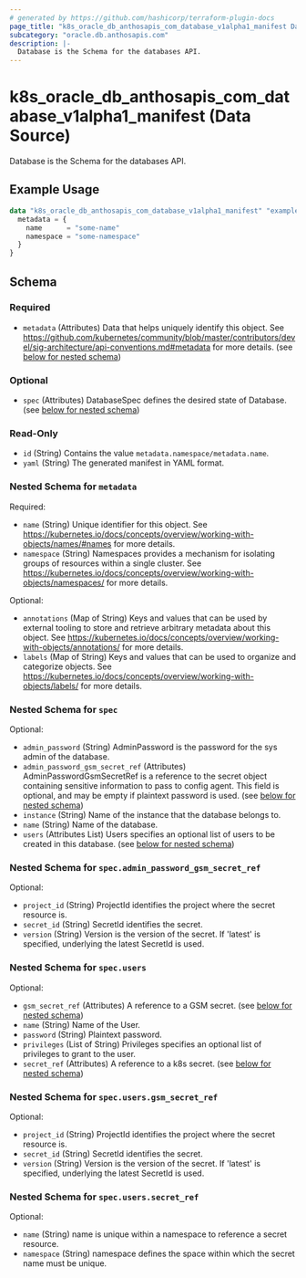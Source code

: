```yaml
---
# generated by https://github.com/hashicorp/terraform-plugin-docs
page_title: "k8s_oracle_db_anthosapis_com_database_v1alpha1_manifest Data Source - terraform-provider-k8s"
subcategory: "oracle.db.anthosapis.com"
description: |-
  Database is the Schema for the databases API.
---
```


# k8s_oracle_db_anthosapis_com_database_v1alpha1_manifest (Data Source)

Database is the Schema for the databases API.

## Example Usage

```terraform
data "k8s_oracle_db_anthosapis_com_database_v1alpha1_manifest" "example" {
  metadata = {
    name      = "some-name"
    namespace = "some-namespace"
  }
}
```

<!-- schema generated by tfplugindocs -->
## Schema

### Required

- `metadata` (Attributes) Data that helps uniquely identify this object. See https://github.com/kubernetes/community/blob/master/contributors/devel/sig-architecture/api-conventions.md#metadata for more details. (see [below for nested schema](#nestedatt--metadata))

### Optional

- `spec` (Attributes) DatabaseSpec defines the desired state of Database. (see [below for nested schema](#nestedatt--spec))

### Read-Only

- `id` (String) Contains the value `metadata.namespace/metadata.name`.
- `yaml` (String) The generated manifest in YAML format.

<a id="nestedatt--metadata"></a>
### Nested Schema for `metadata`

Required:

- `name` (String) Unique identifier for this object. See https://kubernetes.io/docs/concepts/overview/working-with-objects/names/#names for more details.
- `namespace` (String) Namespaces provides a mechanism for isolating groups of resources within a single cluster. See https://kubernetes.io/docs/concepts/overview/working-with-objects/namespaces/ for more details.

Optional:

- `annotations` (Map of String) Keys and values that can be used by external tooling to store and retrieve arbitrary metadata about this object. See https://kubernetes.io/docs/concepts/overview/working-with-objects/annotations/ for more details.
- `labels` (Map of String) Keys and values that can be used to organize and categorize objects. See https://kubernetes.io/docs/concepts/overview/working-with-objects/labels/ for more details.


<a id="nestedatt--spec"></a>
### Nested Schema for `spec`

Optional:

- `admin_password` (String) AdminPassword is the password for the sys admin of the database.
- `admin_password_gsm_secret_ref` (Attributes) AdminPasswordGsmSecretRef is a reference to the secret object containing sensitive information to pass to config agent. This field is optional, and may be empty if plaintext password is used. (see [below for nested schema](#nestedatt--spec--admin_password_gsm_secret_ref))
- `instance` (String) Name of the instance that the database belongs to.
- `name` (String) Name of the database.
- `users` (Attributes List) Users specifies an optional list of users to be created in this database. (see [below for nested schema](#nestedatt--spec--users))

<a id="nestedatt--spec--admin_password_gsm_secret_ref"></a>
### Nested Schema for `spec.admin_password_gsm_secret_ref`

Optional:

- `project_id` (String) ProjectId identifies the project where the secret resource is.
- `secret_id` (String) SecretId identifies the secret.
- `version` (String) Version is the version of the secret. If 'latest' is specified, underlying the latest SecretId is used.


<a id="nestedatt--spec--users"></a>
### Nested Schema for `spec.users`

Optional:

- `gsm_secret_ref` (Attributes) A reference to a GSM secret. (see [below for nested schema](#nestedatt--spec--users--gsm_secret_ref))
- `name` (String) Name of the User.
- `password` (String) Plaintext password.
- `privileges` (List of String) Privileges specifies an optional list of privileges to grant to the user.
- `secret_ref` (Attributes) A reference to a k8s secret. (see [below for nested schema](#nestedatt--spec--users--secret_ref))

<a id="nestedatt--spec--users--gsm_secret_ref"></a>
### Nested Schema for `spec.users.gsm_secret_ref`

Optional:

- `project_id` (String) ProjectId identifies the project where the secret resource is.
- `secret_id` (String) SecretId identifies the secret.
- `version` (String) Version is the version of the secret. If 'latest' is specified, underlying the latest SecretId is used.


<a id="nestedatt--spec--users--secret_ref"></a>
### Nested Schema for `spec.users.secret_ref`

Optional:

- `name` (String) name is unique within a namespace to reference a secret resource.
- `namespace` (String) namespace defines the space within which the secret name must be unique.
